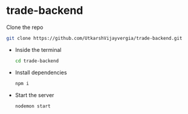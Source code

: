 # trade-backend
Clone the repo
   ```sh
   git clone https://github.com/UtkarshVijayvergia/trade-backend.git
   ```

- Inside the terminal
   ```sh
   cd trade-backend
   ```

- Install dependencies
   ```sh
   npm i
   ```

- Start the server
   ```sh
   nodemon start
   ```
